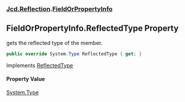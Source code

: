 ### [Jcd.Reflection](Jcd.Reflection.md 'Jcd.Reflection').[FieldOrPropertyInfo](FieldOrPropertyInfo.md 'Jcd.Reflection.FieldOrPropertyInfo')

## FieldOrPropertyInfo.ReflectedType Property

gets the reflected type of the member.

```csharp
public override System.Type ReflectedType { get; }
```

Implements [ReflectedType](https://docs.microsoft.com/en-us/dotnet/api/System.Runtime.InteropServices._MemberInfo.ReflectedType 'System.Runtime.InteropServices._MemberInfo.ReflectedType')

#### Property Value

[System.Type](https://docs.microsoft.com/en-us/dotnet/api/System.Type 'System.Type')